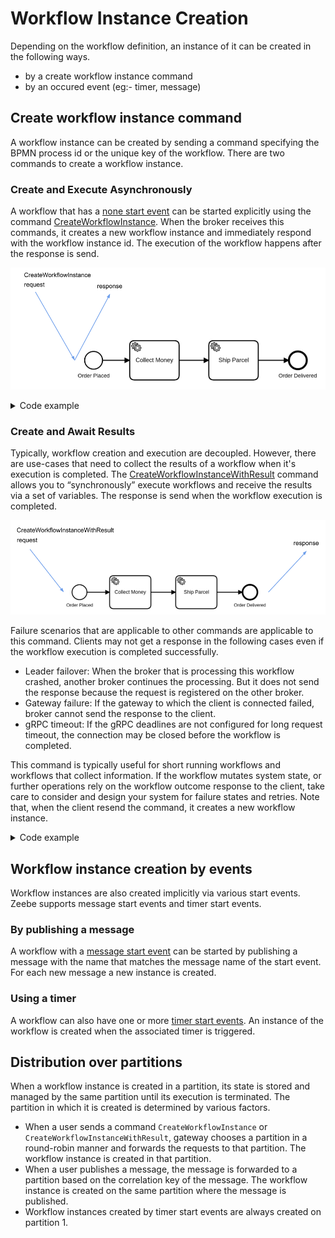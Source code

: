 # Workflow Instance Creation

Depending on the workflow definition, an instance of it can be created in the following ways.
* by a create workflow instance command
* by an occured event (eg:- timer, message)

## Create workflow instance command

A workflow instance can be created by sending a command specifying the BPMN process id or the unique key of the workflow.
There are two commands to create a workflow instance.

### Create and Execute Asynchronously

 A workflow that has a [none start event](/bpmn-workflows/none-events/none-events.html#none-start-events) can be started explicitly using the command [CreateWorkflowInstance](assets/grpc.html#createworkflowinstance-rpc).
 When the broker receives this commands, it creates a new workflow instance and immediately respond with the workflow instance id.
 The execution of the workflow happens after the response is send.

 ![create-workflow](assets/create-workflow.png)

 <details>
   <summary>Code example</summary>
   <p>Create a workflow instance:

```
zbctl create instance "order-process"
```
   Response:
```
{
 "workflowKey": 2251799813685249,
 "bpmnProcessId": "order-process",
 "version": 1,
 "workflowInstanceKey": 2251799813686019
}

```

   </p>
 </details>

### Create and Await Results

Typically, workflow creation and execution are decoupled.
However, there are use-cases that need to collect the results of a workflow when it's execution is completed.
The [CreateWorkflowInstanceWithResult](assets/grpc.html#createworkflowinstancewithresult-rpc) command allows you to “synchronously” execute workflows and receive the results via a set of variables.
The response is send when the workflow execution is completed.

 ![create-workflow](assets/create-workflow-with-result.png)

Failure scenarios that are applicable to other commands are applicable to this command. Clients may not get a response in the following cases even if the workflow execution is completed successfully.
- Leader failover: When the broker that is processing this workflow crashed, another broker continues the processing. But it does not send the response because the request is registered on the other broker.
- Gateway failure: If the gateway to which the client is connected failed, broker cannot send the response to the client.
- gRPC timeout: If the gRPC deadlines are not configured for long request timeout, the connection may be closed before the workflow is completed.

This command is typically useful for short running workflows and workflows that collect information.
If the workflow mutates system state, or further operations rely on the workflow outcome response to the client, take care to consider and design your system for failure states and retries.
Note that, when the client resend the command, it creates a new workflow instance.

<details>
  <summary>Code example</summary>
  <p>Create a workflow instance and await results:

```
zbctl create instance "order-process" --withResult --variables '{"orderId": "1234"}'
```
Response: (Note that the variables in the response depends on the workflow.)
```
{
  "workflowKey": 2251799813685249,
  "bpmnProcessId": "order-process",
  "version": 1,
  "workflowInstanceKey": 2251799813686045,
  "variables": "{\"orderId\":\"1234\"}"
}
```

  </p>
</details>

## Workflow instance creation by events

Workflow instances are also created implicitly via various start events. Zeebe supports message start events and timer start events.

### By publishing a message

A workflow with a [message start event](/bpmn-workflows/message-events/message-events.html#message-start-events) can be started by publishing a message with the  name that matches the message name of the start event.
For each new message a new instance is created.

### Using a timer

A workflow can also have one or more [timer start events](/bpmn-workflows/timer-events/timer-events.html#timer-start-events). An instance of the workflow is created when the associated timer is triggered.

## Distribution over partitions

 When a workflow instance is created in a partition, its state is stored and managed by the same partition until its execution is terminated. The partition in which it is created is determined by various factors.

- When a user sends a command `CreateWorkflowInstance` or `CreateWorkflowInstanceWithResult`, gateway chooses a partition in a round-robin manner and forwards the requests to that partition. The workflow instance is created in that partition.
- When a user publishes a message, the message is forwarded to a partition based on the correlation key of the message. The workflow instance is created on the same partition where the message is published.
- Workflow instances created by timer start events are always created on partition 1.
